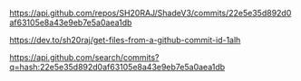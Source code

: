 https://api.github.com/repos/SH20RAJ/ShadeV3/commits/22e5e35d892d0af63105e8a43e9eb7e5a0aea1db



https://dev.to/sh20raj/get-files-from-a-github-commit-id-1alh





https://api.github.com/search/commits?q=hash:22e5e35d892d0af63105e8a43e9eb7e5a0aea1db


